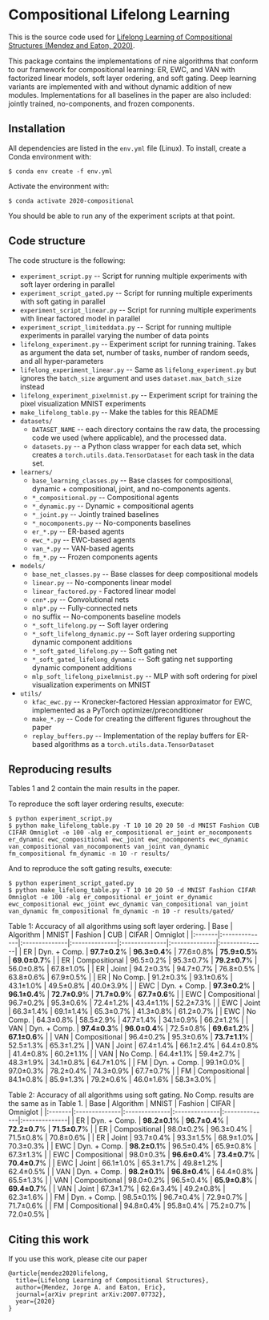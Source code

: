 # Compositional Lifelong Learning

This is the source code used for [Lifelong Learning of Compositional Structures (Mendez and Eaton, 2020)](https://arxiv.org/abs/2007.07732). 

This package contains the implementations of nine algorithms that conform to our framework for compositional learning: ER, EWC, and VAN with factorized linear models, soft layer ordering, and soft gating. Deep learning variants are implemented with and without dynamic addition of new modules. Implementations for all baselines in the paper are also included: jointly trained, no-components, and frozen components.

## Installation

All dependencies are listed in the `env.yml` file (Linux). To install, create a Conda environment with:
 
```$ conda env create -f env.yml```

Activate the environment with:

```$ conda activate 2020-compositional```

You should be able to run any of the experiment scripts at that point.

## Code structure

The code structure is the following:

* `experiment_script.py` -- Script for running multiple experiments with soft layer ordering in parallel
* `experiment_script_gated.py` -- Script for running multiple experiments with soft gating in parallel
* `experiment_script_linear.py` -- Script for running multiple experiments with linear factored model in parallel
* `experiment_script_limiteddata.py` -- Script for running multiple experiments in parallel varying the number of data points
* `lifelong_experiment.py` -- Experiment script for running training. Takes as argument the data set, number of tasks, number of random seeds, and all hyper-parameters
* `lifelong_experiment_linear.py` -- Same as `lifelong_experiment.py` but ignores the `batch_size` argument and uses `dataset.max_batch_size` instead
* `lifelong_experiment_pixelmnist.py` -- Experiment script for training the pixel visualization MNIST experiments
* `make_lifelong_table.py` -- Make the tables for this README
* `datasets/`
    * `DATASET_NAME` -- each directory contains the raw data, the processing code we used (where applicable), and the processed data. 
    * `datasets.py` -- a Python class wrapper for each data set, which creates a `torch.utils.data.TensorDataset` for each task in the data set.
* `learners/`
    * `base_learning_classes.py` -- Base classes for compositional, dynamic + compositional, joint, and no-components agents.
    * `*_compositional.py` -- Compositional agents
    * `*_dynamic.py` -- Dynamic + compositional agents
    * `*_joint.py` -- Jointly trained baselines
    * `*_nocomponents.py` -- No-components baselines
    * `er_*.py` -- ER-based agents
    * `ewc_*.py` -- EWC-based agents
    * `van_*.py` -- VAN-based agents
    * `fm_*.py` -- Frozen components agents
* `models/`
    * `base_net_classes.py` -- Base classes for deep compositional models
    * `linear.py` -- No-components linear model
    * `linear_factored.py` - Factored linear model
    * `cnn*.py` -- Convolutional nets
    * `mlp*.py` -- Fully-connected nets
    * no suffix -- No-components baseline models
    * `*_soft_lifelong.py` -- Soft layer ordering
    * `*_soft_lifelong_dynamic.py` -- Soft layer ordering supporting dynamic component additions
    * `*_soft_gated_lifelong.py` -- Soft gating net
    * `*_soft_gated_lifelong_dynamic` -- Soft gating net supporting dynamic component additions
    * `mlp_soft_lifelong_pixelmnist.py` -- MLP with soft ordering for pixel visualization experiments on MNIST
* `utils/`
    * `kfac_ewc.py` -- Kronecker-factored Hessian approximator for EWC, implemented as a PyTorch optimizer/preconditioner
    * `make_*.py` -- Code for creating the different figures throughout the paper
    * `replay_buffers.py` -- Implementation of the replay buffers for ER-based algorithms as a `torch.utils.data.TensorDataset`

## Reproducing results
Tables 1 and 2 contain the main results in the paper. 

To reproduce the soft layer ordering results, execute:

```
$ python experiment_script.py
$ python make_lifelong_table.py -T 10 10 20 20 50 -d MNIST Fashion CUB CIFAR Omniglot -e 100 -alg er_compositional er_joint er_nocomponents er_dynamic ewc_compositional ewc_joint ewc_nocomponents ewc_dynamic van_compositional van_nocomponents van_joint van_dynamic fm_compositional fm_dynamic -n 10 -r results/
```

And to reproduce the soft gating results, execute:

```
$ python experiment_script_gated.py
$ python make_lifelong_table.py -T 10 10 20 50 -d MNIST Fashion CIFAR Omniglot -e 100 -alg er_compositional er_joint er_dynamic ewc_compositional ewc_joint ewc_dynamic van_compositional van_joint van_dynamic fm_compositional fm_dynamic -n 10 -r results/gated/
```

Table 1: Accuracy of all algorithms using soft layer ordering.
| Base   | Algorithm     | MNIST         | Fashion       | CUB           | CIFAR         | Omniglot      |
|:-------|:--------------|:--------------|:--------------|:--------------|:--------------|:--------------|
| ER     | Dyn. + Comp.  | **97.7±0.2**% | **96.3±0.4**% | 77.6±0.8%     | **75.9±0.5**% | **69.0±0.7**% |
| ER     | Compositional | 96.5±0.2%     | 95.3±0.7%     | **79.2±0.7**% | 56.0±0.8%     | 67.8±1.0%     |
| ER     | Joint         | 94.2±0.3%     | 94.7±0.7%     | 76.8±0.5%     | 63.8±0.6%     | 67.9±0.5%     |
| ER     | No Comp.      | 91.2±0.3%     | 93.1±0.6%     | 43.1±1.0%     | 49.5±0.8%     | 40.0±3.9%     |
| EWC    | Dyn. + Comp.  | **97.3±0.2**% | **96.1±0.4**% | **72.7±0.9**% | **71.7±0.9**% | **67.7±0.6**% |
| EWC    | Compositional | 96.7±0.2%     | 95.3±0.6%     | 72.4±1.2%     | 43.4±1.1%     | 52.2±7.3%     |
| EWC    | Joint         | 66.3±1.4%     | 69.1±1.4%     | 65.3±0.7%     | 41.3±0.8%     | 61.2±0.7%     |
| EWC    | No Comp.      | 64.3±0.8%     | 58.5±2.9%     | 47.7±1.4%     | 34.1±0.9%     | 66.2±1.2%     |
| VAN    | Dyn. + Comp.  | **97.4±0.3**% | **96.0±0.4**% | 72.5±0.8%     | **69.6±1.2**% | **67.1±0.6**% |
| VAN    | Compositional | 96.4±0.2%     | 95.3±0.6%     | **73.7±1.1**% | 52.5±1.3%     | 65.3±1.2%     |
| VAN    | Joint         | 67.4±1.4%     | 66.1±2.4%     | 64.4±0.8%     | 41.4±0.8%     | 60.2±1.1%     |
| VAN    | No Comp.      | 64.4±1.1%     | 59.4±2.7%     | 48.3±1.9%     | 34.1±0.8%     | 64.7±1.0%     |
| FM     | Dyn. + Comp.  | 99.1±0.0%     | 97.0±0.3%     | 78.2±0.4%     | 74.3±0.9%     | 67.7±0.7%     |
| FM     | Compositional | 84.1±0.8%     | 85.9±1.3%     | 79.2±0.6%     | 46.0±1.6%     | 58.3±3.0%     |

Table 2: Accuracy of all algorithms using soft gating. No Comp. results are the same as in Table 1.
| Base   | Algorithm     | MNIST         | Fashion       | CIFAR         | Omniglot      |
|:-------|:--------------|:--------------|:--------------|:--------------|:--------------|
| ER     | Dyn. + Comp.  | **98.2±0.1**% | **96.7±0.4**% | **72.2±0.7**% | **71.5±0.7**% |
| ER     | Compositional | 98.0±0.2%     | 96.3±0.4%     | 71.5±0.8%     | 70.8±0.6%     |
| ER     | Joint         | 93.7±0.4%     | 93.3±1.5%     | 68.9±1.0%     | 70.3±0.3%     |
| EWC    | Dyn. + Comp.  | **98.2±0.1**% | 96.5±0.4%     | 65.9±0.8%     | 67.3±1.3%     |
| EWC    | Compositional | 98.0±0.3%     | **96.6±0.4**% | **73.4±0.7**% | **70.4±0.7**% |
| EWC    | Joint         | 66.1±1.0%     | 65.3±1.7%     | 49.8±1.2%     | 62.4±0.5%     |
| VAN    | Dyn. + Comp.  | **98.2±0.1**% | **96.8±0.4**% | 64.4±0.8%     | 65.5±1.3%     |
| VAN    | Compositional | 98.0±0.2%     | 96.5±0.4%     | **65.9±0.8**% | **69.4±0.7**% |
| VAN    | Joint         | 67.3±1.7%     | 62.6±3.4%     | 49.2±0.8%     | 62.3±1.6%     |
| FM     | Dyn. + Comp.  | 98.5±0.1%     | 96.7±0.4%     | 72.9±0.7%     | 71.7±0.6%     |
| FM     | Compositional | 94.8±0.4%     | 95.8±0.4%     | 75.2±0.7%     | 72.0±0.5%     |

## Citing this work

If you use this work, please cite our paper

```
@article{mendez2020lifelong,
  title={Lifelong Learning of Compositional Structures},
  author={Mendez, Jorge A. and Eaton, Eric},
  journal={arXiv preprint arXiv:2007.07732},
  year={2020}
}
```